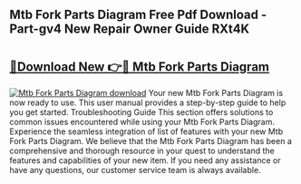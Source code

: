 ## Mtb Fork Parts Diagram Free Pdf Download - Part-gv4 New Repair Owner Guide RXt4K

# <h2><a href="http://dfkwsbk.blite.top/?on=Mtb+Fork+Parts+Diagram">🔗Download New 👉🔴 Mtb Fork Parts Diagram</a></h2>

[![Mtb Fork Parts Diagram download](https://i.imgur.com/lujVjoI.png)](http://dfkwsbk.blite.top/?on=Mtb+Fork+Parts+Diagram)
Your new Mtb Fork Parts Diagram is now ready to use. This user manual provides a step-by-step guide to help you get started. Troubleshooting Guide This section offers solutions to common issues encountered while using your Mtb Fork Parts Diagram. Experience the seamless integration of list of features with your new Mtb Fork Parts Diagram. We believe that the Mtb Fork Parts Diagram has been a comprehensive and thorough resource in your quest to understand the features and capabilities of your new item. If you need any assistance or have any questions, our customer service team is always available.
